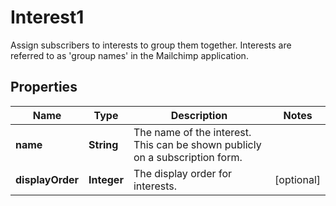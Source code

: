 

# Interest1

Assign subscribers to interests to group them together. Interests are referred to as 'group names' in the Mailchimp application.

## Properties

| Name | Type | Description | Notes |
|------------ | ------------- | ------------- | -------------|
|**name** | **String** | The name of the interest. This can be shown publicly on a subscription form. |  |
|**displayOrder** | **Integer** | The display order for interests. |  [optional] |



